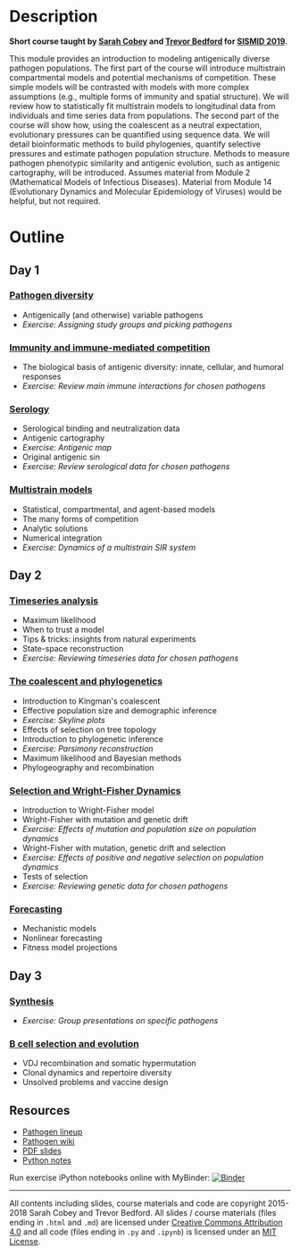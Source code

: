 # Description

**Short course taught by [Sarah Cobey](http://cobeylab.uchicago.edu/) and [Trevor Bedford](http://bedford.io/) for [SISMID 2019](http://www.biostat.washington.edu/suminst/sismid).**

This module provides an introduction to modeling antigenically diverse pathogen populations. The first part of the course will introduce multistrain compartmental models and potential mechanisms of competition. These simple models will be contrasted with models with more complex assumptions (e.g., multiple forms of immunity and spatial structure). We will review how to statistically fit multistrain models to longitudinal data from individuals and time series data from populations. The second part of the course will show how, using the coalescent as a neutral expectation, evolutionary pressures can be quantified using sequence data. We will detail bioinformatic methods to build phylogenies, quantify selective pressures and estimate pathogen population structure. Methods to measure pathogen phenotypic similarity and antigenic evolution, such as antigenic cartography, will be introduced. Assumes material from Module 2 (Mathematical Models of Infectious Diseases). Material from Module 14 (Evolutionary Dynamics and Molecular Epidemiology of Viruses) would be helpful, but not required.

# Outline

## Day 1

### [Pathogen diversity](pathogens/)

* Antigenically (and otherwise) variable pathogens
* *Exercise: Assigning study groups and picking pathogens*

### [Immunity and immune-mediated competition](immunity/)

* The biological basis of antigenic diversity: innate, cellular, and humoral responses
* *Exercise: Review main immune interactions for chosen pathogens*

### [Serology](serology/)

* Serological binding and neutralization data
* Antigenic cartography
* *Exercise: Antigenic map*
* Original antigenic sin
* *Exercise: Review serological data for chosen pathogens*

### [Multistrain models](models/)

* Statistical, compartmental, and agent-based models
* The many forms of competition
* Analytic solutions
* Numerical integration
* *Exercise: Dynamics of a multistrain SIR system*

## Day 2

### [Timeseries analysis](timeseries/)

* Maximum likelihood
* When to trust a model
* Tips & tricks: insights from natural experiments
* State-space reconstruction
* *Exercise: Reviewing timeseries data for chosen pathogens*

### [The coalescent and phylogenetics](sequences/)

* Introduction to Kingman's coalescent
* Effective population size and demographic inference
* *Exercise: Skyline plots*
* Effects of selection on tree topology
* Introduction to phylogenetic inference
* *Exercise: Parsimony reconstruction*
* Maximum likelihood and Bayesian methods
* Phylogeography and recombination

### [Selection and Wright-Fisher Dynamics](selection/)

* Introduction to Wright-Fisher model
* Wright-Fisher with mutation and genetic drift
* *Exercise: Effects of mutation and population size on population dynamics*
* Wright-Fisher with mutation, genetic drift and selection
* *Exercise: Effects of positive and negative selection on population dynamics*
* Tests of selection
* *Exercise: Reviewing genetic data for chosen pathogens*

### [Forecasting](forecasting/)

* Mechanistic models
* Nonlinear forecasting
* Fitness model projections

## Day 3

### [Synthesis](https://github.com/trvrb/sismid/wiki/)

* *Exercise: Group presentations on specific pathogens*

### [B cell selection and evolution](bcells/)

* VDJ recombination and somatic hypermutation
* Clonal dynamics and repertoire diversity
* Unsolved problems and vaccine design

## Resources

* [Pathogen lineup](lineup/)
* [Pathogen wiki](https://github.com/trvrb/sismid/wiki)
* [PDF slides](https://s3.amazonaws.com/trvrb/sismid-slides.zip)
* [Python notes](python.md)

Run exercise iPython notebooks online with MyBinder: [![Binder](https://mybinder.org/badge_logo.svg)](https://mybinder.org/v2/gh/trvrb/sismid/HEAD)

-----------------------------------

All contents including slides, course materials and code are copyright 2015-2018 Sarah Cobey and Trevor Bedford. All slides / course materials (files ending in `.html` and `.md`) are licensed under [Creative Commons Attribution 4.0](CC-LICENSE.txt) and all code (files ending in `.py` and `.ipynb`) is licensed under an [MIT License](MIT-LICENSE.txt).
